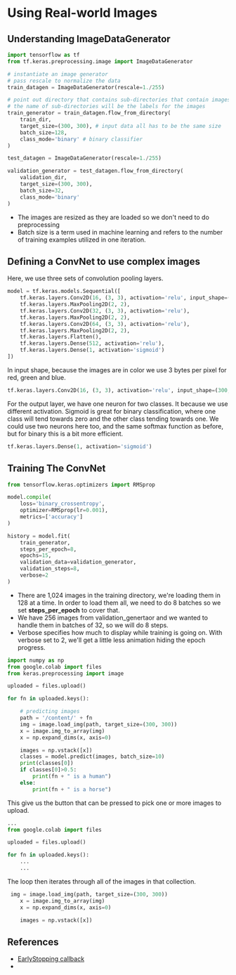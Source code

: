 # Using Real-world Images

## Understanding ImageDataGenerator
```python
import tensorflow as tf
from tf.keras.preprocessing.image import ImageDataGenerator

# instantiate an image generator
# pass rescale to normalize the data
train_datagen = ImageDataGenerator(rescale=1./255)

# point out directory that contains sub-directories that contain images
# the name of sub-directories will be the labels for the images
train_generator = train_datagen.flow_from_directory(
    train_dir,
    target_size=(300, 300), # input data all has to be the same size
    batch_size=128,
    class_mode='binary' # binary classifier
)

test_datagen = ImageDataGenerator(rescale=1./255)

validation_generator = test_datagen.flow_from_directory(
    validation_dir,
    target_size=(300, 300),
    batch_size=32,
    class_mode='binary'
)
```

* The images are resized as they are loaded so we don't need to do preprocessing
* Batch size is a term used in machine learning and refers to the number of training examples utilized in one iteration.

## Defining a ConvNet to use complex images
Here, we use three sets of convolution pooling layers.
```python
model = tf.keras.models.Sequential([
    tf.keras.layers.Conv2D(16, (3, 3), activation='relu', input_shape=(300, 300, 3)),
    tf.keras.layers.MaxPooling2D(2, 2),
    tf.keras.layers.Conv2D(32, (3, 3), activation='relu'),
    tf.keras.layers.MaxPooling2D(2, 2),
    tf.keras.layers.Conv2D(64, (3, 3), activation='relu'),
    tf.keras.layers.MaxPooling2D(2, 2),
    tf.keras.layers.Flatten(),
    tf.keras.layers.Dense(512, activation='relu'),
    tf.keras.layers.Dense(1, activation='sigmoid')
])
```

In input shape, because the images are in color we use 3 bytes per pixel for red, green and blue.
```python
tf.keras.layers.Conv2D(16, (3, 3), activation='relu', input_shape=(300, 300, 3)),
```

For the output layer, we have one neuron for two classes. It because we use different activation. Sigmoid is great for binary classification, where one class will tend towards zero and the other class tending towards one. We could use two neurons here too, and the same softmax function as before, but for binary this is a bit more efficient. 
```python
tf.keras.layers.Dense(1, activation='sigmoid')
```

## Training The ConvNet
```python
from tensorflow.keras.optimizers import RMSprop

model.compile(
    loss='binary_crossentropy',
    optimizer=RMSprop(lr=0.001),
    metrics=['accuracy']
)

history = model.fit(
    train_generator,
    steps_per_epoch=8,
    epochs=15,
    validation_data=validation_generator,
    validation_steps=8,
    verbose=2
)
```

* There are 1,024 images in the training directory, we're loading them in 128 at a time. In order to load them all, we need to do 8 batches so we set **steps_per_epoch** to cover that.
* We have 256 images from validation_genertaor and we wanted to handle them in batches of 32, so we will do 8 steps.
* Verbose specifies how much to display while training is going on. With verbose set to 2, we'll get a little less animation hiding the epoch progress.

```python
import numpy as np
from google.colab import files
from keras.preprocessing import image

uploaded = files.upload()

for fn in uploaded.keys():

    # predicting images
    path = '/content/' + fn
    img = image.load_img(path, target_size=(300, 300))
    x = image.img_to_array(img)
    x = np.expand_dims(x, axis=0)

    images = np.vstack([x])
    classes = model.predict(images, batch_size=10)
    print(classes[0])
    if classes[0]>0.5:
        print(fn + " is a human")
    else:
        print(fn + " is a horse")
```

This give us the button that can be pressed to pick one or more images to upload.
```python
...
from google.colab import files

uploaded = files.upload()

for fn in uploaded.keys():
    ...
    ...
```

The loop then iterates through all of the images in that collection.
```python
 img = image.load_img(path, target_size=(300, 300))
    x = image.img_to_array(img)
    x = np.expand_dims(x, axis=0)

    images = np.vstack([x])
```

## References
* [EarlyStopping callback](https://www.tensorflow.org/api_docs/python/tf/keras/callbacks/EarlyStopping)
* 


